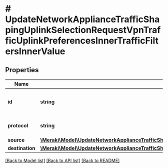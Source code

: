# # UpdateNetworkApplianceTrafficShapingUplinkSelectionRequestVpnTrafficUplinkPreferencesInnerTrafficFiltersInnerValue

## Properties

Name | Type | Description | Notes
------------ | ------------- | ------------- | -------------
**id** | **string** | ID of this applicationCategory or application type traffic filter. E.g.: \&quot;meraki:layer7/category/1\&quot;, \&quot;meraki:layer7/application/4\&quot; | [optional]
**protocol** | **string** | Protocol of this custom type traffic filter. Must be one of: &#39;tcp&#39;, &#39;udp&#39;, &#39;icmp&#39;, &#39;icmp6&#39; or &#39;any&#39; | [optional]
**source** | [**\Meraki\Model\UpdateNetworkApplianceTrafficShapingUplinkSelectionRequestVpnTrafficUplinkPreferencesInnerTrafficFiltersInnerValueSource**](UpdateNetworkApplianceTrafficShapingUplinkSelectionRequestVpnTrafficUplinkPreferencesInnerTrafficFiltersInnerValueSource.md) |  | [optional]
**destination** | [**\Meraki\Model\UpdateNetworkApplianceTrafficShapingUplinkSelectionRequestVpnTrafficUplinkPreferencesInnerTrafficFiltersInnerValueDestination**](UpdateNetworkApplianceTrafficShapingUplinkSelectionRequestVpnTrafficUplinkPreferencesInnerTrafficFiltersInnerValueDestination.md) |  | [optional]

[[Back to Model list]](../../README.md#models) [[Back to API list]](../../README.md#endpoints) [[Back to README]](../../README.md)
